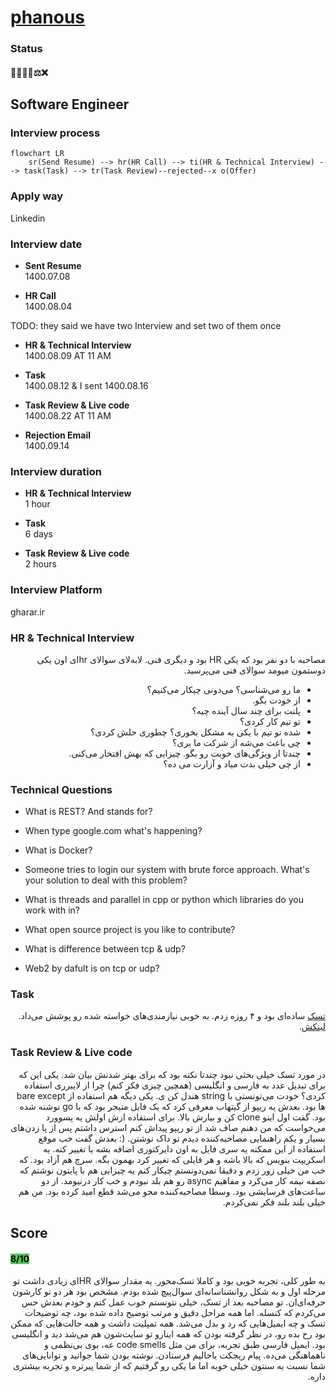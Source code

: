 # [phanous](https://phanous.ir)

### Status
#### 📜📞🔧📝⚖️❌
## Software Engineer
### Interview process
```mermaid
flowchart LR
    sr(Send Resume) --> hr(HR Call) --> ti(HR & Technical Interview) --> task(Task) --> tr(Task Review)--rejected--x o(Offer)
```

### Apply way
Linkedin

### Interview date
- **Sent Resume** <br /> 1400.07.08

- **HR Call**<br /> 1400.08.04

TODO: they said we have two Interview and set two of them once

- **HR & Technical Interview** <br> 1400.08.09 AT 11 AM

- **Task** <br> 1400.08.12 & I sent 1400.08.16

- **Task Review & Live code** <br> 1400.08.22 AT 11 AM

- **Rejection Email** <br /> 1400.09.14

### Interview duration
- **HR & Technical Interview** <br>1 hour

- **Task** <br />6 days

- **Task Review & Live code** <br />2 hours

### Interview Platform
gharar.ir

### HR & Technical Interview
<p dir = "rtl">مصاحبه با دو نفر بود که یکی HR بود و دیگری فنی. لابه‌لای سوالای hrای اون یکی دوستمون میومد سوالای فنی می‌پرسید. </p>

<ul dir="rtl">
<li>ما رو می‌شناسی؟ می‌دونی چیکار می‌کنیم؟</li>
<li>از خودت بگو.</li>
<li>پلنت برای چند سال آینده چیه؟</li>
<li>تو تیم کار کردی؟</li>
<li>شده تو تیم با یکی به مشکل بخوری؟ چطوری حلش کردی؟</li>
<li>چی باعث می‌شه از شرکت ما بری؟</li>
<li>چندتا از ویژگی‌های خوبت رو بگو. چیزایی که بهش افتخار می‌کنی.</li>
<li>از چی خیلی بدت میاد و آزارت می ده؟</li>

</ul>

### Technical Questions
- What is REST? And stands for?

- When type google.com what's happening?

- What is Docker?

- Someone tries to login our system with brute force approach. What's your solution to deal with this problem?

- What is threads and parallel in cpp or python which libraries do you work with in?

- What open source project is you like to contribute?

- What is difference between tcp & udp?

- Web2 by dafult is on tcp or udp?

### Task

<p dir="rtl">
<a href="./Phanous Software Engineer task.pdf">تسک</a>
 ساده‌ای بود و ۴ روزه زدم. به خوبی نیازمندی‌های خواسته شده رو پوشش می‌داد.
<a href="">لینکش</a>.
</p>

### Task Review & Live code
<p dir="rtl">
در مورد تسک خیلی بحثی نبود چندتا نکته بود که برای بهتر شدنش بیان شد. یکی این که برای تبدیل عدد به فارسی و انگلیسی (همچین چیزی فکر کنم) چرا از لایبرری استفاده کردی؟ خودت می‌تونستی با string هندل کن ی. یکی دیگه هم استفاده از bare except ها بود. بعدش یه ریپو از گیتهاب معرفی کرد که یک فایل منیجر بود که با go نوشته شده بود. گفت اول اینو clone کن و بیارش بالا. برای استفاده ازش اولش یه پسوورد می‌خواست که من دهنم صاف شد از تو ریپو پیداش کنم استرس داشتم پس از پا زدن‌های بسیار و یکم راهنمایی مصاحبه‌کننده دیدم تو داک نوشتن. (: بعدش گفت خب موقع استفاده از این ممکنه یه سری فایل به اون دایرکتوری اضافه بشه یا تغییر کنه. یه اسکریپت بنویس که بالا باشه و هر فایلی که تغییر کرد بهمون بگه. سرچ هم آزاد بود. که خب من خیلی زور زدم و دقیقا نمی‌دونستم چیکار کنم یه چیزایی هم با پایتون نوشتم که نصفه نیمه کار می‌کرد و مفاهیم async رو هم بلد نبودم و خب کار درنیومد. از دو ساعت‌های فرسایشی بود. وسطا مصاحبه‌کننده محو می‌شد قطع امید کرده بود. من هم خیلی بلند بلند فکر نمی‌کردم.
</p>

## Score
<h4><mark style="background-color:#54ca56">8/10</mark></h4>

<p dir="rtl">
به طور کلی، تجربه خوبی بود و کاملا تسک‌محور. یه مقدار سوالای HRای زیادی داشت تو مرحله اول و به شکل روانشناسانه‌ای سوال‌پیچ شده بودم. مشخص بود هر دو تو کارشون حرفه‌ای‌ان. تو مصاحبه بعد از تسک، خیلی نتونستم خوب عمل کنم و خودم بعدش حس می‌کردم که کنسله. اما همه مراحل دقیق و مرتب توضیح داده شده بود، چه توضیحات تسک و چه ایمیل‌هایی که رد و بدل می‌شد. همه تمپلیت‌ داشت و همه حالت‌هایی که ممکن بود رخ بده رو، در نظر گرفته بودن که همه اینارو تو سایت‌شون هم می‌شد دید و انگلیسی بود. ایمیل فارسی طبق تجربه، برای من مثل code smells عه، بوی بی‌نظمی و ناهماهنگی می‌ده. پیام ریجکت‌ باحالیم فرستادن. نوشته بودن شما جوانید و توانایی‌های شما نسبت به سنتون خیلی خوبه اما ما یکی رو گرفتیم که از شما پیرتره و تجربه بیشتری داره.
</p>
